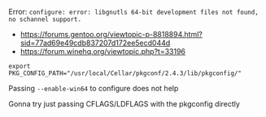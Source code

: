 Error: `configure: error: libgnutls 64-bit development files not found,  no schannel support.`

- https://forums.gentoo.org/viewtopic-p-8818894.html?sid=77ad69e49cdb837207d172ee5ecd044d
- https://forum.winehq.org/viewtopic.php?t=33196

`export PKG_CONFIG_PATH="/usr/local/Cellar/pkgconf/2.4.3/lib/pkgconfig/"`

Passing `--enable-win64` to configure does not help

Gonna try just passing CFLAGS/LDFLAGS with the pkgconfig directly
